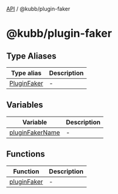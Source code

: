 [API](../../packages.md) / @kubb/plugin-faker

# @kubb/plugin-faker

## Type Aliases

| Type alias | Description |
| ------ | ------ |
| [PluginFaker](type-aliases/PluginFaker.md) | - |

## Variables

| Variable | Description |
| ------ | ------ |
| [pluginFakerName](variables/pluginFakerName.md) | - |

## Functions

| Function | Description |
| ------ | ------ |
| [pluginFaker](functions/pluginFaker.md) | - |
